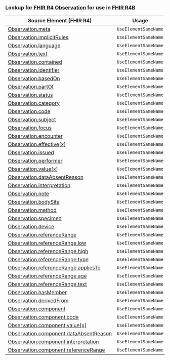 ### Lookup for [FHIR R4](https://hl7.org/fhir/R4/) [Observation](https://hl7.org/fhir/R4/Observation.html) for use in [FHIR R4B](https://hl7.org/fhir/R4B/)

| Source Element (FHIR R4) | Usage | Target |
| -------------- | ----- | ------ |
| [Observation.meta](https://hl7.org/fhir/R4/Observation.html#resource) | `UseElementSameName` | [Observation.meta](https://hl7.org/fhir/R4B/Observation.html#resource) |
| [Observation.implicitRules](https://hl7.org/fhir/R4/Observation.html#resource) | `UseElementSameName` | [Observation.implicitRules](https://hl7.org/fhir/R4B/Observation.html#resource) |
| [Observation.language](https://hl7.org/fhir/R4/Observation.html#resource) | `UseElementSameName` | [Observation.language](https://hl7.org/fhir/R4B/Observation.html#resource) |
| [Observation.text](https://hl7.org/fhir/R4/Observation.html#resource) | `UseElementSameName` | [Observation.text](https://hl7.org/fhir/R4B/Observation.html#resource) |
| [Observation.contained](https://hl7.org/fhir/R4/Observation.html#resource) | `UseElementSameName` | [Observation.contained](https://hl7.org/fhir/R4B/Observation.html#resource) |
| [Observation.identifier](https://hl7.org/fhir/R4/Observation.html#resource) | `UseElementSameName` | [Observation.identifier](https://hl7.org/fhir/R4B/Observation.html#resource) |
| [Observation.basedOn](https://hl7.org/fhir/R4/Observation.html#resource) | `UseElementSameName` | [Observation.basedOn](https://hl7.org/fhir/R4B/Observation.html#resource) |
| [Observation.partOf](https://hl7.org/fhir/R4/Observation.html#resource) | `UseElementSameName` | [Observation.partOf](https://hl7.org/fhir/R4B/Observation.html#resource) |
| [Observation.status](https://hl7.org/fhir/R4/Observation.html#resource) | `UseElementSameName` | [Observation.status](https://hl7.org/fhir/R4B/Observation.html#resource) |
| [Observation.category](https://hl7.org/fhir/R4/Observation.html#resource) | `UseElementSameName` | [Observation.category](https://hl7.org/fhir/R4B/Observation.html#resource) |
| [Observation.code](https://hl7.org/fhir/R4/Observation.html#resource) | `UseElementSameName` | [Observation.code](https://hl7.org/fhir/R4B/Observation.html#resource) |
| [Observation.subject](https://hl7.org/fhir/R4/Observation.html#resource) | `UseElementSameName` | [Observation.subject](https://hl7.org/fhir/R4B/Observation.html#resource) |
| [Observation.focus](https://hl7.org/fhir/R4/Observation.html#resource) | `UseElementSameName` | [Observation.focus](https://hl7.org/fhir/R4B/Observation.html#resource) |
| [Observation.encounter](https://hl7.org/fhir/R4/Observation.html#resource) | `UseElementSameName` | [Observation.encounter](https://hl7.org/fhir/R4B/Observation.html#resource) |
| [Observation.effective[x]](https://hl7.org/fhir/R4/Observation.html#resource) | `UseElementSameName` | [Observation.effective[x]](https://hl7.org/fhir/R4B/Observation.html#resource) |
| [Observation.issued](https://hl7.org/fhir/R4/Observation.html#resource) | `UseElementSameName` | [Observation.issued](https://hl7.org/fhir/R4B/Observation.html#resource) |
| [Observation.performer](https://hl7.org/fhir/R4/Observation.html#resource) | `UseElementSameName` | [Observation.performer](https://hl7.org/fhir/R4B/Observation.html#resource) |
| [Observation.value[x]](https://hl7.org/fhir/R4/Observation.html#resource) | `UseElementSameName` | [Observation.value[x]](https://hl7.org/fhir/R4B/Observation.html#resource) |
| [Observation.dataAbsentReason](https://hl7.org/fhir/R4/Observation.html#resource) | `UseElementSameName` | [Observation.dataAbsentReason](https://hl7.org/fhir/R4B/Observation.html#resource) |
| [Observation.interpretation](https://hl7.org/fhir/R4/Observation.html#resource) | `UseElementSameName` | [Observation.interpretation](https://hl7.org/fhir/R4B/Observation.html#resource) |
| [Observation.note](https://hl7.org/fhir/R4/Observation.html#resource) | `UseElementSameName` | [Observation.note](https://hl7.org/fhir/R4B/Observation.html#resource) |
| [Observation.bodySite](https://hl7.org/fhir/R4/Observation.html#resource) | `UseElementSameName` | [Observation.bodySite](https://hl7.org/fhir/R4B/Observation.html#resource) |
| [Observation.method](https://hl7.org/fhir/R4/Observation.html#resource) | `UseElementSameName` | [Observation.method](https://hl7.org/fhir/R4B/Observation.html#resource) |
| [Observation.specimen](https://hl7.org/fhir/R4/Observation.html#resource) | `UseElementSameName` | [Observation.specimen](https://hl7.org/fhir/R4B/Observation.html#resource) |
| [Observation.device](https://hl7.org/fhir/R4/Observation.html#resource) | `UseElementSameName` | [Observation.device](https://hl7.org/fhir/R4B/Observation.html#resource) |
| [Observation.referenceRange](https://hl7.org/fhir/R4/Observation.html#resource) | `UseElementSameName` | [Observation.referenceRange](https://hl7.org/fhir/R4B/Observation.html#resource) |
| [Observation.referenceRange.low](https://hl7.org/fhir/R4/Observation.html#resource) | `UseElementSameName` | [Observation.referenceRange.low](https://hl7.org/fhir/R4B/Observation.html#resource) |
| [Observation.referenceRange.high](https://hl7.org/fhir/R4/Observation.html#resource) | `UseElementSameName` | [Observation.referenceRange.high](https://hl7.org/fhir/R4B/Observation.html#resource) |
| [Observation.referenceRange.type](https://hl7.org/fhir/R4/Observation.html#resource) | `UseElementSameName` | [Observation.referenceRange.type](https://hl7.org/fhir/R4B/Observation.html#resource) |
| [Observation.referenceRange.appliesTo](https://hl7.org/fhir/R4/Observation.html#resource) | `UseElementSameName` | [Observation.referenceRange.appliesTo](https://hl7.org/fhir/R4B/Observation.html#resource) |
| [Observation.referenceRange.age](https://hl7.org/fhir/R4/Observation.html#resource) | `UseElementSameName` | [Observation.referenceRange.age](https://hl7.org/fhir/R4B/Observation.html#resource) |
| [Observation.referenceRange.text](https://hl7.org/fhir/R4/Observation.html#resource) | `UseElementSameName` | [Observation.referenceRange.text](https://hl7.org/fhir/R4B/Observation.html#resource) |
| [Observation.hasMember](https://hl7.org/fhir/R4/Observation.html#resource) | `UseElementSameName` | [Observation.hasMember](https://hl7.org/fhir/R4B/Observation.html#resource) |
| [Observation.derivedFrom](https://hl7.org/fhir/R4/Observation.html#resource) | `UseElementSameName` | [Observation.derivedFrom](https://hl7.org/fhir/R4B/Observation.html#resource) |
| [Observation.component](https://hl7.org/fhir/R4/Observation.html#resource) | `UseElementSameName` | [Observation.component](https://hl7.org/fhir/R4B/Observation.html#resource) |
| [Observation.component.code](https://hl7.org/fhir/R4/Observation.html#resource) | `UseElementSameName` | [Observation.component.code](https://hl7.org/fhir/R4B/Observation.html#resource) |
| [Observation.component.value[x]](https://hl7.org/fhir/R4/Observation.html#resource) | `UseElementSameName` | [Observation.component.value[x]](https://hl7.org/fhir/R4B/Observation.html#resource) |
| [Observation.component.dataAbsentReason](https://hl7.org/fhir/R4/Observation.html#resource) | `UseElementSameName` | [Observation.component.dataAbsentReason](https://hl7.org/fhir/R4B/Observation.html#resource) |
| [Observation.component.interpretation](https://hl7.org/fhir/R4/Observation.html#resource) | `UseElementSameName` | [Observation.component.interpretation](https://hl7.org/fhir/R4B/Observation.html#resource) |
| [Observation.component.referenceRange](https://hl7.org/fhir/R4/Observation.html#resource) | `UseElementSameName` | [Observation.component.referenceRange](https://hl7.org/fhir/R4B/Observation.html#resource) |
